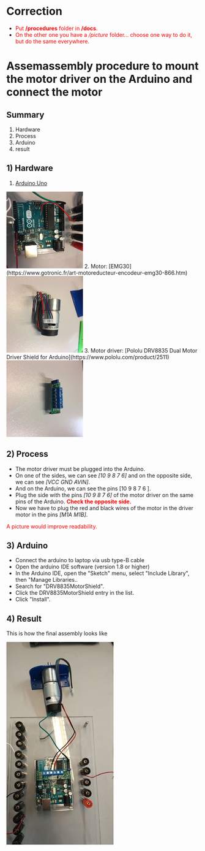 # Correction
* <span style="color:red">Put **/procedures** folder in **/docs**.</span>
* <span style="color:red">On the other one you have a */picture* folder... choose one way to do it, but do the same everywhere.</span>


# Assemassembly procedure to mount the motor driver on the Arduino and connect the motor

## Summary
1. Hardware
2. Process
3. Arduino
4. result

## 1) Hardware
1. [Arduino Uno](https://store.arduino.cc/)<br />
<img src="./arduino.jpg" width="200px" height="200px" />
2. Motor: [EMG30](https://www.gotronic.fr/art-motoreducteur-encodeur-emg30-866.htm)<br />
<img src="../assembly motor/picture/piece_motor.jpg" width="200px" height="200px" />
3. Motor driver: [Pololu DRV8835 Dual Motor Driver Shield for Arduino](https://www.pololu.com/product/2511)<br />
<img src="./motor driver.jpg" width="200px" height="200px" />

## 2) Process
- The motor driver must be plugged into the Arduino.
- On one of the sides, we can see *[10 9 8 7 6]* and on the opposite side, we can see *[VCC GND AVIN]*.
- And on the Arduino, we can see the pins [10 9 8 7 6 ].
- Plug the side with the pins *[10 9 8 7 6]* of the motor driver on the same pins of the Arduino.
<span style="color:red">**Check the opposite side.**</span>
- Now we have to plug the red and black wires of the motor in the driver motor in the pins *[M1A M1B]*.

<span style="color:red">A picture would improve readability.</span>

## 3) Arduino
- Connect the arduino to laptop via usb type-B cable
- Open the arduino IDE software (version 1.8 or higher)
- In the Arduino IDE, open the "Sketch" menu, select "Include Library", then "Manage Libraries..
- Search for "DRV8835MotorShield".
- Click the DRV8835MotorShield entry in the list.
- Click "Install".


## 4) Result
This is how the final assembly looks like

<img src="./final.jpg" />